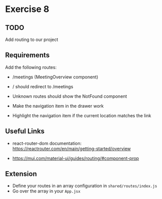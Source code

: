# Exercise 8

## TODO

Add routing to our project

## Requirements

Add the following routes:

- /meetings (MeetingOverview component)
- / should redirect to /meetings
- Unknown routes should show the NotFound component

- Make the navigation item in the drawer work
- Highlight the navigation item if the current location matches the link

## Useful Links

- react-router-dom documentation: https://reactrouter.com/en/main/getting-started/overview

- https://mui.com/material-ui/guides/routing/#component-prop

## Extension

- Define your routes in an array configuration in `shared/routes/index.js`
- Go over the array in your `App.jsx`
